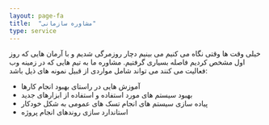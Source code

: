 ```yaml
---
layout: page-fa
title:  "مشاوره سازمانی"
type: service
---
```

خیلی وقت ها وقتی نگاه می کنیم می بینیم دچار روزمرگی شدیم و با آرمان هایی که روز اول مشخص کردیم فاصله بسیاری گرفتیم.
مشاوره ما به تیم هایی که در زمینه وب فعالیت می کنند می تواند شامل مواردی از قبیل نمونه های ذیل باشد:

- آموزش هایی در راستای بهبود انجام کارها
- بهبود سیستم های مورد استفاده و استفاده از ابزارهای جدید
- پیاده سازی سیستم های انجام تسک های عمومی به شکل خودکار
- استاندارد سازی روندهای انجام پروژه